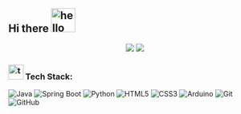 ## Hi there <img width="48" height="48" src="https://img.icons8.com/material/48/hello.png" alt="hello"/>

<p align="center">
  <img src="https://github-readme-stats.vercel.app/api?username=D-Prasanth-Kumar&theme=vue-dark&hide_border=false&include_all_commits=true" />
  <img src="https://github-readme-streak-stats.herokuapp.com/?user=D-Prasanth-Kumar&theme=vue-dark&hide_border=false" />
</p>


### <img width="30" height="30" src="https://img.icons8.com/officel/30/technology.png" alt="technology"/> Tech Stack:
![Java](https://img.shields.io/badge/Java-ED8B00?style=for-the-badge&logo=java&logoColor=white)
![Spring Boot](https://img.shields.io/badge/Spring%20Boot-6DB33F?style=for-the-badge&logo=springboot&logoColor=white)
![Python](https://img.shields.io/badge/Python-3776AB?style=for-the-badge&logo=python&logoColor=white)
![HTML5](https://img.shields.io/badge/HTML5-E34F26?style=for-the-badge&logo=html5&logoColor=white)
![CSS3](https://img.shields.io/badge/CSS3-1572B6?style=for-the-badge&logo=css3&logoColor=white)
![Arduino](https://img.shields.io/badge/Arduino-00979D?style=for-the-badge&logo=arduino&logoColor=white)
![Git](https://img.shields.io/badge/Git-F05032?style=for-the-badge&logo=git&logoColor=white)
![GitHub](https://img.shields.io/badge/GitHub-181717?style=for-the-badge&logo=github&logoColor=white)




